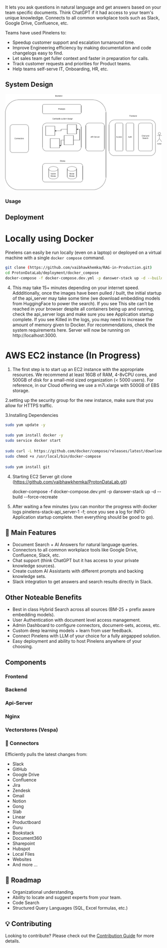 It lets you ask questions in natural language and get
answers based on your team specific documents. Think ChatGPT if it had access to your team's unique
knowledge. Connects to all common workplace tools such as Slack, Google Drive, Confluence, etc.

Teams have used Pinelens to:
- Speedup customer support and escalation turnaround time.
- Improve Engineering efficiency by making documentation and code changelogs easy to find.
- Let sales team get fuller context and faster in preparation for calls.
- Track customer requests and priorities for Product teams.
- Help teams self-serve IT, Onboarding, HR, etc.

## System Design
![System Design](https://github.com/vaibhawkhemka/ProtonDataLab/blob/main/System-Design.png?raw=true)

<h3>Usage</h3>

## Deployment

# Locally using Docker

Pinelens can easily be run locally (even on a laptop) or deployed on a virtual machine with a single
`docker compose` command. 
```bash
git clone (https://github.com/vaibhawkhemka/RAG-in-Production.git)
cd ProtonDataLab/deployment/docker_compose
docker-compose -f docker-compose.dev.yml -p danswer-stack up -d --build --force-recreate
```
4. This may take 15+ minutes depending on your internet speed.
Addditionally, once the images have been pulled / built, the initial startup of the api_server may take some time (we download embedding models from HuggingFace to power the search). If you see This site can’t be reached in your browser despite all containers being up and running, check the api_server logs and make sure you see Application startup complete.
If you see Killed in the logs, you may need to increase the amount of memory given to Docker. For recommendations, check the system requirements here.
Server will now be running on http://localhost:3000.

# AWS EC2 instance (In Progress)

1. The first step is to start up an EC2 instance with the appropriate resources. We recommend at least 16GB of RAM, 4-8vCPU cores, and 500GB of disk for a small-mid sized organization (< 5000 users). For reference, in our Cloud offering we use a m7i.xlarge with 500GB of EBS storage.

2.setting up the security group for the new instance, make sure that you allow for HTTPS traffic.

3.Installing Dependencies <br>

   ```bash
   sudo yum update -y
   
   sudo yum install docker -y
   sudo service docker start
   
   sudo curl -L https://github.com/docker/compose/releases/latest/download/docker-compose-$(uname -s)-$(uname -m) -o /usr/local/bin/docker-compose
   sudo chmod +x /usr/local/bin/docker-compose
   
   sudo yum install git
   ```
4. Starting EC2 Server
   git clone (https://github.com/vaibhawkhemka/ProtonDataLab.git)

   docker-compose -f docker-compose.dev.yml -p danswer-stack up -d --build --force-recreate

5. After waiting a few minutes (you can monitor the progress with docker logs pinelens-stack-api_server-1 -f; once you see a log for INFO: Application startup complete. then everything should be good to go).

## 💃 Main Features 
* Document Search + AI Answers for natural language queries.
* Connectors to all common workplace tools like Google Drive, Confluence, Slack, etc.
* Chat support (think ChatGPT but it has access to your private knowledge sources).
* Create custom AI Assistants with different prompts and backing knowledge sets.
* Slack integration to get answers and search results directly in Slack.


## Other Noteable Benefits 
* Best in class Hybrid Search across all sources (BM-25 + prefix aware embedding models).
* User Authentication with document level access management.
* Admin Dashboard to configure connectors, document-sets, access, etc.
* Custom deep learning models + learn from user feedback.
* Connect Pinelens with LLM of your choice for a fully airgapped solution.
* Easy deployment and ability to host Pinelens anywhere of your choosing.

## Components
### Frontend
### Backend
### Api-Server
### Nginx
### Vectorstores (Vespa)
### 🔌 Connectors
Efficiently pulls the latest changes from:
  * Slack
  * GitHub
  * Google Drive
  * Confluence
  * Jira
  * Zendesk
  * Gmail
  * Notion
  * Gong
  * Slab
  * Linear
  * Productboard
  * Guru
  * Bookstack
  * Document360
  * Sharepoint
  * Hubspot
  * Local Files
  * Websites
  * And more ...

## 🚧 Roadmap
* Organizational understanding.
* Ability to locate and suggest experts from your team.
* Code Search
* Structured Query Languages (SQL, Excel formulas, etc.)

## 💡 Contributing
Looking to contribute? Please check out the [Contribution Guide](CONTRIBUTING.md) for more details.
